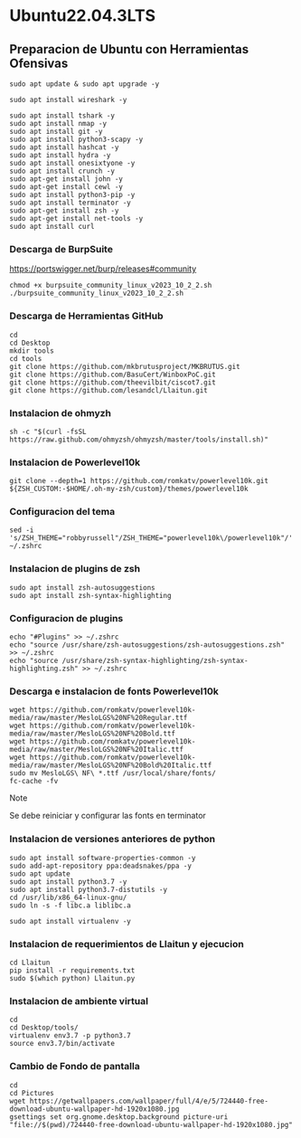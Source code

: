 # Ubuntu22.04.3LTS
## Preparacion de Ubuntu con Herramientas Ofensivas
```
sudo apt update & sudo apt upgrade -y
```

```
sudo apt install wireshark -y
```
```
sudo apt install tshark -y
sudo apt install nmap -y
sudo apt install git -y
sudo apt install python3-scapy -y
sudo apt install hashcat -y
sudo apt install hydra -y
sudo apt install onesixtyone -y
sudo apt install crunch -y
sudo apt-get install john -y
sudo apt-get install cewl -y
sudo apt install python3-pip -y
sudo apt install terminator -y
sudo apt-get install zsh -y
sudo apt-get install net-tools -y
sudo apt install curl
```

### Descarga de BurpSuite
https://portswigger.net/burp/releases#community
```
chmod +x burpsuite_community_linux_v2023_10_2_2.sh 
./burpsuite_community_linux_v2023_10_2_2.sh
```
### Descarga de Herramientas GitHub
```
cd
cd Desktop
mkdir tools
cd tools
git clone https://github.com/mkbrutusproject/MKBRUTUS.git
git clone https://github.com/BasuCert/WinboxPoC.git
git clone https://github.com/theevilbit/ciscot7.git
git clone https://github.com/lesandcl/Llaitun.git
```
### Instalacion de ohmyzh
```
sh -c "$(curl -fsSL https://raw.github.com/ohmyzsh/ohmyzsh/master/tools/install.sh)"
```
### Instalacion de Powerlevel10k
```
git clone --depth=1 https://github.com/romkatv/powerlevel10k.git ${ZSH_CUSTOM:-$HOME/.oh-my-zsh/custom}/themes/powerlevel10k
```

### Configuracion del tema
```
sed -i 's/ZSH_THEME="robbyrussell"/ZSH_THEME="powerlevel10k\/powerlevel10k"/' ~/.zshrc
```
### Instalacion de plugins de zsh
```
sudo apt install zsh-autosuggestions
sudo apt install zsh-syntax-highlighting
```

### Configuracion de plugins
```
echo "#Plugins" >> ~/.zshrc
echo "source /usr/share/zsh-autosuggestions/zsh-autosuggestions.zsh" >> ~/.zshrc
echo "source /usr/share/zsh-syntax-highlighting/zsh-syntax-highlighting.zsh" >> ~/.zshrc
```
### Descarga e instalacion de fonts Powerlevel10k
```
wget https://github.com/romkatv/powerlevel10k-media/raw/master/MesloLGS%20NF%20Regular.ttf
wget https://github.com/romkatv/powerlevel10k-media/raw/master/MesloLGS%20NF%20Bold.ttf
wget https://github.com/romkatv/powerlevel10k-media/raw/master/MesloLGS%20NF%20Italic.ttf
wget https://github.com/romkatv/powerlevel10k-media/raw/master/MesloLGS%20NF%20Bold%20Italic.ttf
sudo mv MesloLGS\ NF\ *.ttf /usr/local/share/fonts/
fc-cache -fv
```

> [!NOTE]
> Se debe reiniciar y configurar las fonts en terminator

### Instalacion de versiones anteriores de python
```
sudo apt install software-properties-common -y
sudo add-apt-repository ppa:deadsnakes/ppa -y
sudo apt update
sudo apt install python3.7 -y
sudo apt install python3.7-distutils -y
cd /usr/lib/x86_64-linux-gnu/
sudo ln -s -f libc.a liblibc.a
```

```
sudo apt install virtualenv -y
```
### Instalacion de requerimientos de Llaitun y ejecucion
```
cd Llaitun
pip install -r requirements.txt
sudo $(which python) Llaitun.py 
```

### Instalacion de ambiente virtual
```
cd
cd Desktop/tools/
virtualenv env3.7 -p python3.7
source env3.7/bin/activate
```
### Cambio de Fondo de pantalla
```
cd
cd Pictures
wget https://getwallpapers.com/wallpaper/full/4/e/5/724440-free-download-ubuntu-wallpaper-hd-1920x1080.jpg
gsettings set org.gnome.desktop.background picture-uri "file://$(pwd)/724440-free-download-ubuntu-wallpaper-hd-1920x1080.jpg"
```
